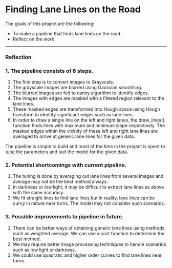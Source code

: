 # **Finding Lane Lines on the Road** 

The goals of this project are the following:
* To make a pipeline that finds lane lines on the road
* Reflect on the work


[//]: # (Image References)

[image1]: ./examples/grayscale.jpg "Grayscale"

---

### Reflection

### 1. The pipeline consists of 6 steps. 

1. The first step is to convert images to Grayscale.
2. The grayscale images are blurred using Gaussian smoothing.
3. The blurred images are fed to canny algorithm to identify edges.
4. The images with edges are masked with a filtered region relevant to the lane lines.
5. These masked edges are transformed into Hough space using Hough transform to identify significant edges such as lane lines.
6. In order to draw a single line on the left and right lanes, the draw_lines() function finds lines with maximum and minimum slope respectively. The masked edges within the vicinity of these left and right lane lines are averaged to arrive at generic lane lines for the given data.

The pipeline is simple to build and most of the time in the project is spent to tune the parameters and suit the model for the given data. 


### 2. Potential shortcomings with current pipeline.
1. The tuning is done by averaging out lane lines from several images and average may not be the best method always.
2. In darkness or low light, it may be difficult to extract lane lines as above with the same accuracy.
3. We fit straight lines to find lane lines but in reality, lane lines can be curvy in nature near turns. The model may not consider such scenarios.


### 3. Possible improvements to pipeline in future.
1. There can be better ways of obtaining generic lane lines using methods such as weighted average. We can use a cost function to determine the best method.
2. We may require better image processing techniques to handle scenarios such as low light or darkness.
2. We could use quadratic and higher order curves to find lane lines near turns.
